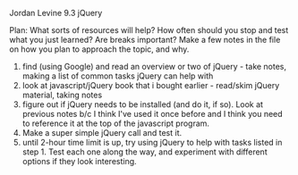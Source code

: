  Jordan Levine
 9.3
 jQuery

 Plan:
 What sorts of resources will help? How often should you stop and test what you just learned? Are breaks important? Make a few notes in the file on how you plan to approach the topic, and why.

 1. find (using Google) and read an overview or two of jQuery - take notes, making a list of common tasks jQuery can help with
 2. look at javascript/jQuery book that i bought earlier - read/skim jQuery material, taking notes
 3. figure out if jQuery needs to be installed (and do it, if so). Look at previous notes b/c I think I've used it once before and I think you need to reference it at the top of the javascript program.
 4. Make a super simple jQuery call and test it.
 5. until 2-hour time limit is up, try using jQuery to help with tasks listed in step 1. Test each one along the way, and experiment with different options if they look interesting.

